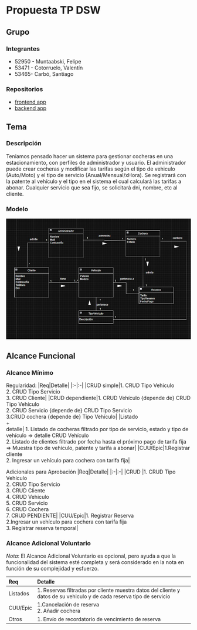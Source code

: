 # Propuesta TP DSW

## Grupo
### Integrantes
* 52950 - Muntaabski, Felipe
* 53471 - Cotorruelo, Valentín
* 53465- Carbó, Santiago
### Repositorios
* [frontend app](https://github.com/FelipeMuntaabski/Frontend)
* [backend app](https://github.com/FelipeMuntaabski/backtend)


## Tema
### Descripción
Teniamos pensado hacer un sistema para gestionar cocheras en una estacionamiento, con perfiles de administrador y usuario. El administrador puede crear cocheras y modificar las tarifas según el tipo de vehiculo (Auto/Moto) y el tipo de servicio (Anual/Mensual/xHora). Se registrará con la patente al vehículo y el tipo en el sistema el cual calculará las tarifas a abonar. Cualquier servicio que sea fijo, se solicitará dni, nombre, etc al cliente.

### Modelo
![imagen del modelo](0a3044bf-9999-4233-bbed-dbce12eb4a0c.jpeg)


## Alcance Funcional 

### Alcance Mínimo



Regularidad:
|Req|Detalle|
|:-|:-|
|CRUD simple|1. CRUD Tipo Vehiculo<br>2. CRUD Tipo Servicio<br>3. CRUD Cliente|
|CRUD dependiente|1. CRUD Vehículo {depende de} CRUD Tipo Vehículo <br>2. CRUD Servicio {depende de} CRUD Tipo Servicio <br>3.CRUD cochera {depende de} Tipo Vehículo|
|Listado<br>+<br>detalle| 1. Listado de cocheras filtrado por tipo de servicio, estado y tipo de vehículo => detalle CRUD Vehículo<br> 2. Listado de clientes filtrado por fecha hasta el próximo pago de tarifa fija => Muestra tipo de vehículo, patente y tarifa a abonar|
|CUU/Epic|1.Registrar cliente <br>2. Ingresar un vehículo para cochera con tarifa fija|


Adicionales para Aprobación
|Req|Detalle|
|:-|:-|
|CRUD |1. CRUD Tipo Vehículo<br>2. CRUD Tipo Servicio<br>3. CRUD Cliente<br>4. CRUD Vehiculo<br>5. CRUD Servicio<br>6. CRUD Cochera<br>7. CRUD PENDIENTE|
|CUU/Epic|1. Registrar Reserva<br>2.Ingresar un vehículo para cochera con tarifa fija <br>3. Registrar reserva temporal|


### Alcance Adicional Voluntario

*Nota*: El Alcance Adicional Voluntario es opcional, pero ayuda a que la funcionalidad del sistema esté completa y será considerado en la nota en función de su complejidad y esfuerzo.

|Req|Detalle|
|:-|:-|
|Listados |1. Reservas filtradas por cliente muestra datos del cliente y datos de su vehiculo y de cada reserva tipo de servicio |
|CUU/Epic|1.Cancelación de reserva <br>2. Añadir cochera |
|Otros|1. Envío de recordatorio de vencimiento de reserva|

